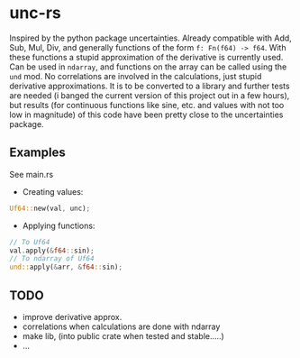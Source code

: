 # unc-rs
Inspired by the python package uncertainties.
Already compatible with Add, Sub, Mul, Div, and generally functions of the form `f: Fn(f64) -> f64`. With these functions a stupid approximation of the derivative is currently used. Can be used in `ndarray`, and functions on the array can be called using the `und` mod. No correlations are involved in the calculations, just stupid derivative approximations. It is to be converted to a library and further tests are needed (i banged the current version of this project out in a few hours), but results (for continuous functions like sine, etc. and values with not too low in magnitude) of this code have been pretty close to the uncertainties package.

## Examples
See main.rs
- Creating values:
```rust
Uf64::new(val, unc);
```
- Applying functions:
```rust
// To Uf64
val.apply(&f64::sin);
// To ndarray of Uf64
und::apply(&arr, &f64::sin);
```

## TODO
- improve derivative approx.
- correlations when calculations are done with ndarray
- make lib, (into public crate when tested and stable.....)
- ...
